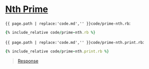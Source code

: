 # [Nth Prime](code.zip)

`{{ page.path | replace:'code.md','' }}code/prime-nth.rb`:

```ruby
{% include_relative code/prime-nth.rb %}
```

`{{ page.path | replace:'code.md','' }}code/prime-nth.print.rb`:

```ruby
{% include_relative code/prime-nth.print.rb %}
```

> [Response](response/prime-nth.rb)
